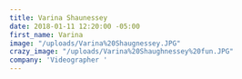 ```yaml
---
title: Varina Shaunessey
date: 2018-01-11 12:20:00 -05:00
first_name: Varina
image: "/uploads/Varina%20Shaugnessey.JPG"
crazy_image: "/uploads/Varina%20Shaughnessey%20fun.JPG"
company: 'Videographer '
---
```


